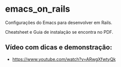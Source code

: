 # emacs_on_rails

Configurações do Emacs para desenvolver em Rails.

Cheatsheet e Guia de instalação se encontra no PDF.

## Vídeo com dicas e demonstração:

- https://www.youtube.com/watch?v=ARwgXfwtyQk
